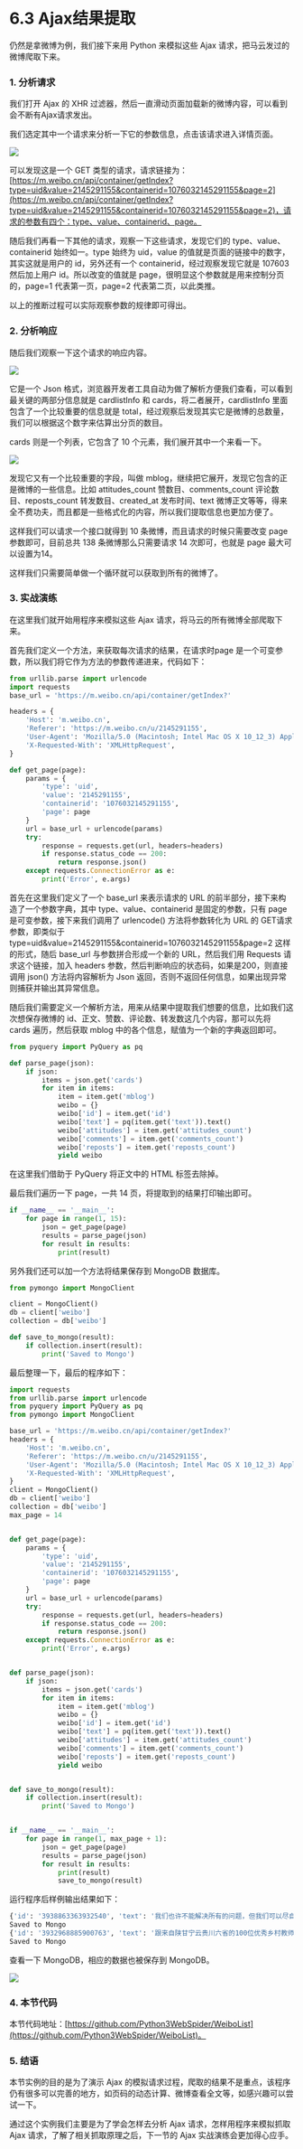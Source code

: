 # 6.3 Ajax结果提取

仍然是拿微博为例，我们接下来用 Python 来模拟这些 Ajax 请求，把马云发过的微博爬取下来。

### 1. 分析请求

我们打开 Ajax 的 XHR 过滤器，然后一直滑动页面加载新的微博内容，可以看到会不断有Ajax请求发出。

我们选定其中一个请求来分析一下它的参数信息，点击该请求进入详情页面。

![](./assets/2017-06-27-01-24-25.jpg)

可以发现这是一个 GET 类型的请求，请求链接为：[https://m.weibo.cn/api/container/getIndex?type=uid&value=2145291155&containerid=1076032145291155&page=2](https://m.weibo.cn/api/container/getIndex?type=uid&value=2145291155&containerid=1076032145291155&page=2)，请求的参数有四个：type、value、containerid、page。

随后我们再看一下其他的请求，观察一下这些请求，发现它们的 type、value、containerid 始终如一。type 始终为 uid，value 的值就是页面的链接中的数字，其实这就是用户的 id，另外还有一个 containerid，经过观察发现它就是 107603 然后加上用户 id。所以改变的值就是 page，很明显这个参数就是用来控制分页的，page=1 代表第一页，page=2 代表第二页，以此类推。

以上的推断过程可以实际观察参数的规律即可得出。

### 2. 分析响应

随后我们观察一下这个请求的响应内容。

![](./assets/2017-06-27-01-30-09.jpg)

它是一个 Json 格式，浏览器开发者工具自动为做了解析方便我们查看，可以看到最关键的两部分信息就是 cardlistInfo 和 cards，将二者展开，cardlistInfo 里面包含了一个比较重要的信息就是 total，经过观察后发现其实它是微博的总数量，我们可以根据这个数字来估算出分页的数目。

cards 则是一个列表，它包含了 10 个元素，我们展开其中一个来看一下。

![](./assets/2017-06-27-01-34-37.jpg)

发现它又有一个比较重要的字段，叫做 mblog，继续把它展开，发现它包含的正是微博的一些信息。比如 attitudes_count 赞数目、comments_count 评论数目、reposts_count 转发数目、created_at 发布时间、text 微博正文等等，得来全不费功夫，而且都是一些格式化的内容，所以我们提取信息也更加方便了。

这样我们可以请求一个接口就得到 10 条微博，而且请求的时候只需要改变 page 参数即可，目前总共 138 条微博那么只需要请求 14 次即可，也就是 page 最大可以设置为14。

这样我们只需要简单做一个循环就可以获取到所有的微博了。

### 3. 实战演练

在这里我们就开始用程序来模拟这些 Ajax 请求，将马云的所有微博全部爬取下来。

首先我们定义一个方法，来获取每次请求的结果，在请求时page 是一个可变参数，所以我们将它作为方法的参数传递进来，代码如下：

```python
from urllib.parse import urlencode
import requests
base_url = 'https://m.weibo.cn/api/container/getIndex?'

headers = {
    'Host': 'm.weibo.cn',
    'Referer': 'https://m.weibo.cn/u/2145291155',
    'User-Agent': 'Mozilla/5.0 (Macintosh; Intel Mac OS X 10_12_3) AppleWebKit/537.36 (KHTML, like Gecko) Chrome/58.0.3029.110 Safari/537.36',
    'X-Requested-With': 'XMLHttpRequest',
}

def get_page(page):
    params = {
        'type': 'uid',
        'value': '2145291155',
        'containerid': '1076032145291155',
        'page': page
    }
    url = base_url + urlencode(params)
    try:
        response = requests.get(url, headers=headers)
        if response.status_code == 200:
            return response.json()
    except requests.ConnectionError as e:
        print('Error', e.args)

```

首先在这里我们定义了一个 base_url 来表示请求的 URL 的前半部分，接下来构造了一个参数字典，其中 type、value、containerid 是固定的参数，只有 page 是可变参数，接下来我们调用了 urlencode() 方法将参数转化为 URL 的 GET请求参数，即类似于type=uid&value=2145291155&containerid=1076032145291155&page=2 这样的形式，随后 base_url 与参数拼合形成一个新的 URL，然后我们用 Requests 请求这个链接，加入 headers 参数，然后判断响应的状态码，如果是200，则直接调用 json() 方法将内容解析为 Json 返回，否则不返回任何信息，如果出现异常则捕获并输出其异常信息。

随后我们需要定义一个解析方法，用来从结果中提取我们想要的信息，比如我们这次想保存微博的 id、正文、赞数、评论数、转发数这几个内容，那可以先将 cards 遍历，然后获取 mblog 中的各个信息，赋值为一个新的字典返回即可。

```python
from pyquery import PyQuery as pq

def parse_page(json):
    if json:
        items = json.get('cards')
        for item in items:
            item = item.get('mblog')
            weibo = {}
            weibo['id'] = item.get('id')
            weibo['text'] = pq(item.get('text')).text()
            weibo['attitudes'] = item.get('attitudes_count')
            weibo['comments'] = item.get('comments_count')
            weibo['reposts'] = item.get('reposts_count')
            yield weibo
```

在这里我们借助于 PyQuery 将正文中的 HTML 标签去除掉。

最后我们遍历一下 page，一共 14 页，将提取到的结果打印输出即可。

```python
if __name__ == '__main__':
    for page in range(1, 15):
        json = get_page(page)
        results = parse_page(json)
        for result in results:
            print(result)
```

另外我们还可以加一个方法将结果保存到 MongoDB 数据库。

```python
from pymongo import MongoClient

client = MongoClient()
db = client['weibo']
collection = db['weibo']

def save_to_mongo(result):
    if collection.insert(result):
        print('Saved to Mongo')
```

最后整理一下，最后的程序如下：

```python
import requests
from urllib.parse import urlencode
from pyquery import PyQuery as pq
from pymongo import MongoClient

base_url = 'https://m.weibo.cn/api/container/getIndex?'
headers = {
    'Host': 'm.weibo.cn',
    'Referer': 'https://m.weibo.cn/u/2145291155',
    'User-Agent': 'Mozilla/5.0 (Macintosh; Intel Mac OS X 10_12_3) AppleWebKit/537.36 (KHTML, like Gecko) Chrome/58.0.3029.110 Safari/537.36',
    'X-Requested-With': 'XMLHttpRequest',
}
client = MongoClient()
db = client['weibo']
collection = db['weibo']
max_page = 14


def get_page(page):
    params = {
        'type': 'uid',
        'value': '2145291155',
        'containerid': '1076032145291155',
        'page': page
    }
    url = base_url + urlencode(params)
    try:
        response = requests.get(url, headers=headers)
        if response.status_code == 200:
            return response.json()
    except requests.ConnectionError as e:
        print('Error', e.args)


def parse_page(json):
    if json:
        items = json.get('cards')
        for item in items:
            item = item.get('mblog')
            weibo = {}
            weibo['id'] = item.get('id')
            weibo['text'] = pq(item.get('text')).text()
            weibo['attitudes'] = item.get('attitudes_count')
            weibo['comments'] = item.get('comments_count')
            weibo['reposts'] = item.get('reposts_count')
            yield weibo


def save_to_mongo(result):
    if collection.insert(result):
        print('Saved to Mongo')


if __name__ == '__main__':
    for page in range(1, max_page + 1):
        json = get_page(page)
        results = parse_page(json)
        for result in results:
            print(result)
            save_to_mongo(result)
```

运行程序后样例输出结果如下：

```python
{'id': '3938863363932540', 'text': '我们也许不能解决所有的问题，但我们可以尽自己的力量去解决一些问题。移动互联网不能只是让留守孩子多了一个隔空说话的手机，移动互联网是要让父母和孩子一直在一起。过年了，回家吧…… 农村淘宝2016团圆贺岁片《福与李》 ', 'attitudes': 21785, 'comments': 40232, 'reposts': 2561}
Saved to Mongo
{'id': '3932968885900763', 'text': '跟来自陕甘宁云贵川六省的100位优秀乡村教师共度了难忘的两天，接下来我又得出远门了。。。为了4000万就读于乡村学校的孩子，所以有了这么一群坚毅可爱的老师，有了这么多关注乡村教育的各界人士，这两天感动、欣喜、振奋！我们在各自的领域里，一直坚持和努力吧！', 'attitudes': 32057, 'comments': 7916, 'reposts': 2332}
Saved to Mongo
```

查看一下 MongoDB，相应的数据也被保存到 MongoDB。

![](./assets/2017-06-27-02-20-15.jpg)

### 4. 本节代码

本节代码地址：[https://github.com/Python3WebSpider/WeiboList](https://github.com/Python3WebSpider/WeiboList)。

### 5. 结语

本节实例的目的是为了演示 Ajax 的模拟请求过程，爬取的结果不是重点，该程序仍有很多可以完善的地方，如页码的动态计算、微博查看全文等，如感兴趣可以尝试一下。

通过这个实例我们主要是为了学会怎样去分析 Ajax 请求，怎样用程序来模拟抓取 Ajax 请求，了解了相关抓取原理之后，下一节的 Ajax 实战演练会更加得心应手。
